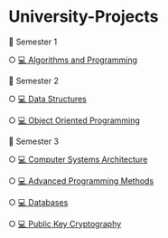 # University-Projects

📂 Semester 1

○
[💻 Algorithms and Programming](https://github.com/matei1603/University-Projects/tree/main/Algorithms%20and%20Programming)

📂 Semester 2

○
[💻 Data Structures](https://github.com/matei1603/University-Projects)

○
[💻 Object Oriented Programming](https://github.com/matei1603/University-Projects)

📂 Semester 3

○
[💻 Computer Systems Architecture](https://github.com/matei1603/University-Projects/tree/main/Computer%20Systems%20Architecture)

○
[💻 Advanced Programming Methods](https://github.com/matei1603/University-Projects)

○
[💻 Databases](https://github.com/matei1603/University-Projects)

○
[💻 Public Key Cryptography](https://github.com/matei1603/University-Projects)
